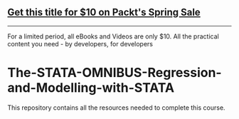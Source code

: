## [Get this title for $10 on Packt's Spring Sale](https://www.packt.com/V16968?utm_source=github&utm_medium=packt-github-repo&utm_campaign=spring_10_dollar_2022)
-----
For a limited period, all eBooks and Videos are only $10. All the practical content you need \- by developers, for developers

# The-STATA-OMNIBUS-Regression-and-Modelling-with-STATA
This repository contains all the resources needed to complete this course.
